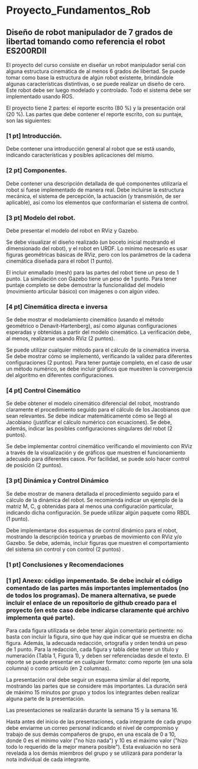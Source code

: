 # Proyecto_Fundamentos_Rob

## Diseño de robot manipulador de 7 grados de libertad tomando como referencia el robot ES200RDII

El proyecto del curso consiste en diseñar un robot manipulador serial con alguna estructura cinemática de al menos 6 grados de libertad. Se puede tomar como base la estructura de algún robot existente, brindándole algunas características distintivas, o se puede realizar un diseño de cero. Este robot debe ser luego modelado y controlado. Todo el sistema debe ser implementado usando ROS.

El proyecto tiene 2 partes: el reporte escrito (80 %) y la presentación oral (20 %). Las partes que debe contener el reporte escrito, con su puntaje, son las siguientes:

### [1 pt] Introducción. 

Debe contener una introducción general al robot que se está usando, indicando características y posibles aplicaciones del mismo.

### [2 pt] Componentes. 

Debe contener una descripción detallada de qué componentes utilizaría el robot si fuese implementado de manera real. Debe incluirse la estructura mecánica, el sistema de percepción, la actuación (y transmisión, de ser aplicable), así como los elementos que conformarían el sistema de control.

### [3 pt] Modelo del robot. 

Debe presentar el modelo del robot en RViz y Gazebo.

Se debe visualizar el diseño realizado (un boceto inicial mostrando el dimensionado del robot), y el robot en URDF. Lo mínimo necesario es usar figuras geométricas básicas de RViz, pero con los parámetros de la cadena cinemática diseñada para el robot (1 punto).

El incluir enmallado (mesh) para las partes del robot tiene un peso de 1 punto.
La simulación con Gazebo tiene un peso de 1 punto. Para tener puntaje completo se debe demostrar la funcionalidad del modelo (movimiento articular básico) con imágenes o con algún video.

### [4 pt] Cinemática directa e inversa

Se debe mostrar el modelamiento cinemático (usando el método geométrico o Denavit-Hartenberg), así como algunas configuraciones esperadas y obtenidas a partir del modelo cinemático. La verificación debe, al menos, realizarse usando RViz (2 puntos).

Se puede utilizar cualquier método para el cálculo de la cinemática inversa. Se debe mostrar cómo se implementó, verificando la validez para diferentes configuraciones (2 puntos). Para tener puntaje completo, en el caso de usar un método numérico, se debe incluir gráficos que muestren la convergencia del algoritmo en diferentes configuraciones.

### [4 pt] Control Cinemático

Se debe obtener el modelo cinemático diferencial del robot, mostrando claramente el procedimiento seguido para el cálculo de los Jacobianos que sean relevantes. Se debe indicar matemáticamente cómo se llegó al Jacobiano (justificar el cálculo numérico con ecuaciones). Se debe, además, indicar las posibles configuraciones singulares del robot (2 puntos).

Se debe implementar control cinemático verificando el movimiento con RViz a través de la visualización y de gráficos que muestren el funcionamiento adecuado para diferentes casos. Por facilidad, se puede solo hacer control de posición (2 puntos).

### [3 pt] Dinámica y Control Dinámico

Se debe mostrar de manera detallada el procedimiento seguido para el cálculo de la dinámica del robot. Se recomienda indicar un ejemplo de la matriz M, C, g obtenidas para al menos una configuración particular, indicando dicha configuración. Se puede utilizar algún paquete como RBDL (1 punto).

Debe implementarse dos esquemas de control dinámico para el robot, mostrando la descripción teórica y pruebas de movimiento con RViz y/o Gazebo. Se debe, además, incluir figuras que muestren el comportamiento del sistema sin control y con control (2 puntos) .

### [1 pt] Conclusiones y Recomendaciones

### [1 pt] Anexo: código impementado. Se debe incluir el código comentado de las partes más importantes implementados (no de todos los programas). De manera alternativa, se puede incluir el enlace de un repositorio de github creado para el proyecto (en este caso debe indicarse claramente qué archivo implementa qué parte).

Para cada figura utilizada se debe tener algún comentario pertinente: no basta con incluir la figura, sino que hay que indicar qué se muestra en dicha figura. Además, la adecuada redacción, ortografía y orden tendrá un peso de 1 punto. Para la redacción, cada figura y tabla debe tener un título y numeración (Tabla 1, Figura 1), y deben ser referenciadas desde el texto. El reporte se puede presentar en cualquier formato: como reporte (en una sola columna) o como artículo (en 2 columnas).

La presentación oral debe seguir un esquema similar al del reporte, mostrando las partes que se considere más importantes. La duración será de máximo 15 minutos por grupo y todos los integrantes deben realizar alguna parte de la presentación.

Las presentaciones se realizarán durante la semana 15 y la semana 16.

Hasta antes del inicio de las presentaciones, cada integrante de cada grupo debe enviarme un correo personal indicando el nivel de compromiso y trabajo de sus demás compañeros de grupo, en una escala de 0 a 10, donde 0 es el mínimo valor ("no hizo nada") y 10 es el máximo valor ("hizo todo lo requerido de la mejor manera posible"). Esta evaluación no será revelada a los demás miembros del grupo y se utilizará para ponderar la nota individual de cada integrante. 
